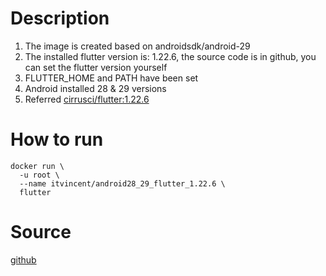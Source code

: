 # Description


1. The image is created based on androidsdk/android-29
2. The installed flutter version is: 1.22.6, the source code is in github, you can set the flutter version yourself
3. FLUTTER_HOME and PATH have been set
4. Android installed 28 & 29 versions
6. Referred [cirrusci/flutter:1.22.6](https://hub.docker.com/layers/cirrusci/flutter/1.22.6/images/sha256-8ac5469bcad4ddf6f1fd4228f4e6b56659e82a6c9a268f7fabb9ab97897a867a?context=explore)


# How to run

```
docker run \
  -u root \
  --name itvincent/android28_29_flutter_1.22.6 \
  flutter
```



# Source

[github](https://github.com/itvincent-git/docker-build/tree/master/android_flutter)

